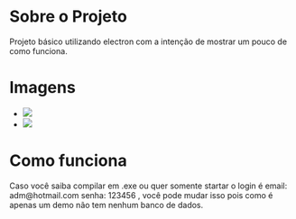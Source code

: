 <h1>Sobre o Projeto</h1>
<p>Projeto básico utilizando electron com a intenção de mostrar um pouco de como funciona.</p>

<h1>Imagens</h1>
<ul>
  <li><img src="https://cdn.discordapp.com/attachments/469238300725477380/521843231026315265/unknown.png"</li>
   <li><img src="https://cdn.discordapp.com/attachments/469238300725477380/521843386853097472/unknown.png"</li>
</ul>


<h1>Como funciona</h1>
<p>Caso você saiba compilar em .exe ou quer somente startar  o login é email: adm@hotmail.com senha: 123456 , você pode mudar  isso pois como é apenas um demo  não tem nenhum banco de dados.
